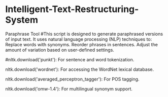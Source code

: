 # Intelligent-Text-Restructuring-System
Paraphrase Tool
#This script is designed to generate paraphrased versions of input text. It uses natural language processing (NLP) techniques to:
Replace words with synonyms.
Reorder phrases in sentences.
Adjust the amount of variation based on user-defined settings.

#nltk.download('punkt'): For sentence and word tokenization.

nltk.download('wordnet'): For accessing the WordNet lexical database.

nltk.download('averaged_perceptron_tagger'): For POS tagging.

nltk.download('omw-1.4'): For multilingual synonym support.

